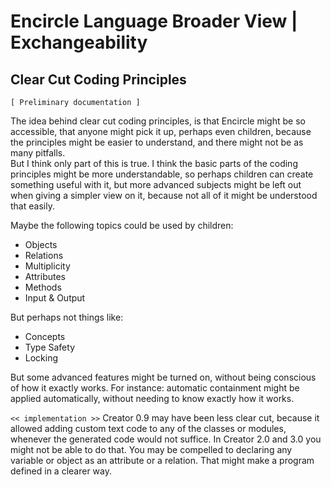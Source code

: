 ﻿Encircle Language Broader View | Exchangeability
================================================

Clear Cut Coding Principles
---------------------------

`[ Preliminary documentation ]`

The idea behind clear cut coding principles, is that Encircle might be so accessible, that anyone might pick it up, perhaps even children, because the principles might be easier to understand, and there might not be as many pitfalls.  
But I think only part of this is true. I think the basic parts of the coding principles might be more understandable, so perhaps children can create something useful with it, but more advanced subjects might be left out when giving a simpler view on it, because not all of it might be understood that easily.

Maybe the following topics could be used by children:

- Objects
- Relations
- Multiplicity
- Attributes
- Methods
- Input & Output

But perhaps not things like:

- Concepts
- Type Safety
- Locking

But some advanced features might be turned on, without being conscious of how it exactly works. For instance: automatic containment might be applied automatically, without needing to know exactly how it works.

`<< implementation >>`
Creator 0.9 may have been less clear cut, because it allowed adding custom text code to any of the classes or modules, whenever the generated code would not suffice. In Creator 2.0 and 3.0 you might not be able to do that. You may be compelled to declaring any variable or object as an attribute or a relation. That might make a program defined in a clearer way.